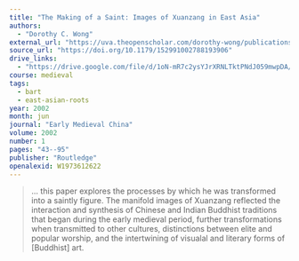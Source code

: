 ```yaml
---
title: "The Making of a Saint: Images of Xuanzang in East Asia"
authors:
  - "Dorothy C. Wong"
external_url: "https://uva.theopenscholar.com/dorothy-wong/publications/making-saint-images-xuanzang-east-asia"
source_url: "https://doi.org/10.1179/152991002788193906"
drive_links:
  - "https://drive.google.com/file/d/1oN-mR7c2ysYJrXRNLTktPNdJ059mwpDA/view?usp=drivesdk"
course: medieval
tags:
  - bart
  - east-asian-roots
year: 2002
month: jun
journal: "Early Medieval China"
volume: 2002
number: 1
pages: "43--95"
publisher: "Routledge"
openalexid: W1973612622
---
```


> ... this paper explores the processes by which he was transformed into a saintly figure. The manifold images of Xuanzang reflected the interaction and synthesis of Chinese and Indian Buddhist traditions that began during the early medieval period, further transformations when transmitted to other cultures, distinctions between elite and popular worship, and the intertwining of visualal and literary forms of [Buddhist] art.
